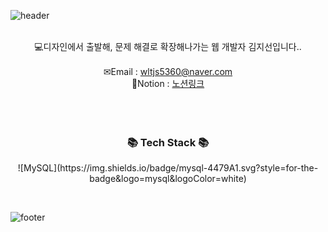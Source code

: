 <!--
**kimbongjune/kimbongjune** is a ✨ _special_ ✨ repository because its `README.md` (this file) appears on your GitHub profile.

Here are some ideas to get you started:

- 🔭 I’m currently working on ...
- 🌱 I’m currently learning ...
- 👯 I’m looking to collaborate on ...
- 🤔 I’m looking for help with ...
- 💬 Ask me about ...
- 📫 How to reach me: ...
- 😄 Pronouns: ...
- ⚡ Fun fact: ...
-->

![header](https://capsule-render.vercel.app/api?&type=waving&color=timeAuto&height=180&section=header&text=JiSeon's%20Hub&fontSize=50&animation=fadeIn&fontAlignY=45)

<br>
<div align='center'>💻디자인에서 출발해, 문제 해결로 확장해나가는 웹 개발자 김지선입니다..</div>
<br>
<div align='center'> ✉Email : <a href="mailto:wltjs5360@naver.com">wltjs5360@naver.com</a></div>
<div align='center'> 🔗Notion : <a href="https://www.notion.so/1ee6731d268a81988510e9b04de46ea1?source=copy_link">노션링크</a></div>
<br>
<br>
<br>

<!-- ![Anurag's GitHub stats](https://github-readme-stats.vercel.app/api?username=kimbongjune&show_icons=true&theme=radical)  ![Top Langs](https://github-readme-stats.vercel.app/api/top-langs/?username=kimbongjune&layout=compact) -->


<h3 align="center">📚 Tech Stack 📚</h3>
<p align="center">
  ![MySQL](https://img.shields.io/badge/mysql-4479A1.svg?style=for-the-badge&logo=mysql&logoColor=white)
  
</p>
<br>
<!--
<h3 align="center">🌈 Follow Me 🌈</h3>
<p align="center">
  <a href="https://velog.io/@hyeinisfree"><img src="https://img.shields.io/badge/Tech%20Blog-11B48A?style=flat-square&logo=Vimeo&logoColor=white&link=https://velog.io/@hyeinisfree"/></a>&nbsp
  <a href="https://www.instagram.com/dev.dobby/"><img src="https://img.shields.io/badge/Instagram-E4405F?style=flat-square&logo=Instagram&logoColor=white&link=https://www.instagram.com/hye_inisfree/"/></a>&nbsp
  <a href="mailto:kimhyein7110@gmail.com"><img src="https://img.shields.io/badge/Gmail-d14836?style=flat-square&logo=Gmail&logoColor=white&link=kimhyein7110@gmail.com"/></a>
-->


![footer](https://capsule-render.vercel.app/api?type=waving&color=auto&height=100&section=footer)
